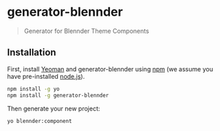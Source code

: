 # generator-blennder 

> Generator for Blennder Theme Components

## Installation

First, install [Yeoman](http://yeoman.io) and generator-blennder using [npm](https://www.npmjs.com/) (we assume you have pre-installed [node.js](https://nodejs.org/)).

```bash
npm install -g yo
npm install -g generator-blennder
```

Then generate your new project:

```bash
yo blennder:component
```
